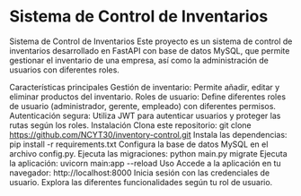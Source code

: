 # Sistema de Control de Inventarios

Sistema de Control de Inventarios
Este proyecto es un sistema de control de inventarios desarrollado en FastAPI con base de datos MySQL, que permite gestionar el inventario de una empresa, así como la administración de usuarios con diferentes roles.

Características principales
Gestión de inventario: Permite añadir, editar y eliminar productos del inventario.
Roles de usuario: Define diferentes roles de usuario (administrador, gerente, empleado) con diferentes permisos.
Autenticación segura: Utiliza JWT para autenticar usuarios y proteger las rutas según los roles.
Instalación
Clona este repositorio: git clone https://github.com/NCYT30/inventory-control.git
Instala las dependencias: pip install -r requirements.txt
Configura la base de datos MySQL en el archivo config.py.
Ejecuta las migraciones: python main.py migrate
Ejecuta la aplicación: uvicorn main:app --reload
Uso
Accede a la aplicación en tu navegador: http://localhost:8000
Inicia sesión con las credenciales de usuario.
Explora las diferentes funcionalidades según tu rol de usuario.
